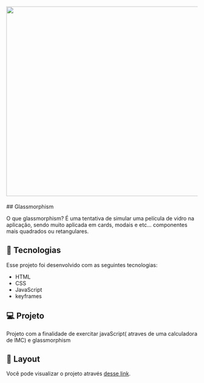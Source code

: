 

<h1 align="center">
  <img  src="/assets/glass.gif" width="700px" height="500px" />
</h1>
## Glassmorphism


O que glassmorphism? É uma tentativa de simular uma película de vidro na aplicação, sendo muito aplicada em cards, modais e etc… componentes mais quadrados ou retangulares.

## 🚀 Tecnologias

Esse projeto foi desenvolvido com as seguintes tecnologias:

- HTML
- CSS
- JavaScript
- keyframes

## 💻 Projeto

Projeto com a finalidade de exercitar javaScript( atraves de uma calculadora de IMC) e glassmorphism 

## 🔖 Layout
Você pode visualizar o projeto  através [desse link](https://cleitonbarros.github.io/Glassmorphism/).
